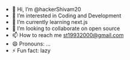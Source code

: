 - 👋 Hi, I’m @hackerShivam20
- 👀 I’m interested in Coding and Development
- 🌱 I’m currently learning next.js
- 💞️ I’m looking to collaborate on open source
- 📫 How to reach me st19932000@gmail.com
- 😄 Pronouns: ...
- ⚡ Fun fact: lazy

<!---
hackerShivam20/hackerShivam20 is a ✨ special ✨ repository because its `README.md` (this file) appears on your GitHub profile.
You can click the Preview link to take a look at your changes.
--->
